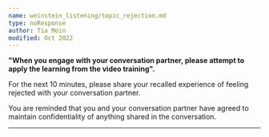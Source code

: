 ```yaml
---
name: weinstein_listening/topic_rejection.md
type: noResponse
author: Tia Moin
modified: Oct 2022
---
```


**"When you engage with your conversation partner, please attempt to apply the learning from the
video training".**

For the next 10 minutes, please share your recalled experience of feeling rejected with your conversation partner.

You are reminded that you and your conversation partner have agreed to maintain confidentiality of anything shared in the conversation.

---
